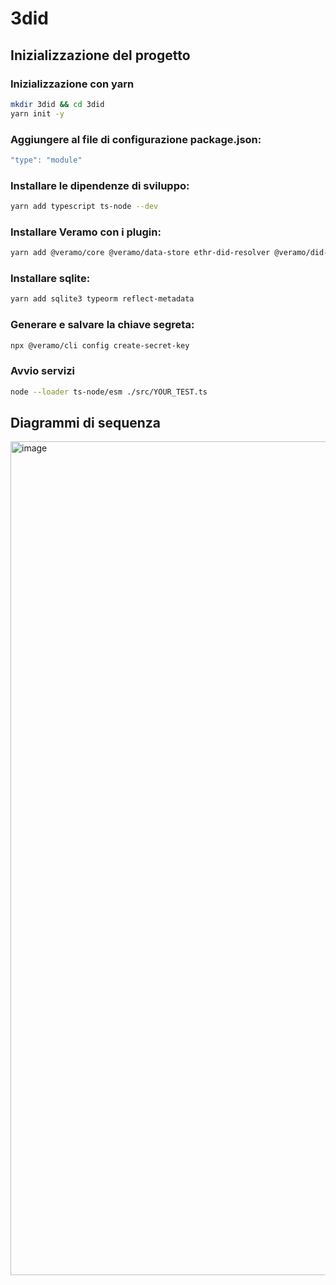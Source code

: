 # 3did

## Inizializzazione del progetto

### Inizializzazione con yarn
```bash
mkdir 3did && cd 3did
yarn init -y
```

### Aggiungere al file di configurazione package.json: 
```js
"type": "module"
```
### Installare le dipendenze di sviluppo:
```bash
yarn add typescript ts-node --dev
```

### Installare Veramo con i plugin:
```bash
yarn add @veramo/core @veramo/data-store ethr-did-resolver @veramo/did-manager @veramo/did-provider-ethr @veramo/key-manager @veramo/kms-local @veramo/did-resolver @veramo/did-comm @veramo/did-jwt @veramo/message-handler @veramo/url-handler @veramo/selective-disclosure @veramo/credential-w3c @veramo/remote-server @veramo/remote-client

```

### Installare sqlite:
```bash
yarn add sqlite3 typeorm reflect-metadata
```

### Generare e salvare la chiave segreta:
```bash
npx @veramo/cli config create-secret-key
```

### Avvio servizi
```bash
node --loader ts-node/esm ./src/YOUR_TEST.ts
```

## Diagrammi di sequenza
<img width="682" height="1334" alt="image" src="https://github.com/user-attachments/assets/b5243968-277a-441d-82d4-3893fad85436" />
